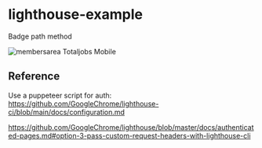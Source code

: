 # lighthouse-example

Badge path method

![membersarea Totaljobs Mobile](https://github.com/Qarj/lighthouse-example/actions/workflows/membersareaTotaljobsMobile.yml/badge.svg)

## Reference

Use a puppeteer script for auth:
https://github.com/GoogleChrome/lighthouse-ci/blob/main/docs/configuration.md

https://github.com/GoogleChrome/lighthouse/blob/master/docs/authenticated-pages.md#option-3-pass-custom-request-headers-with-lighthouse-cli
